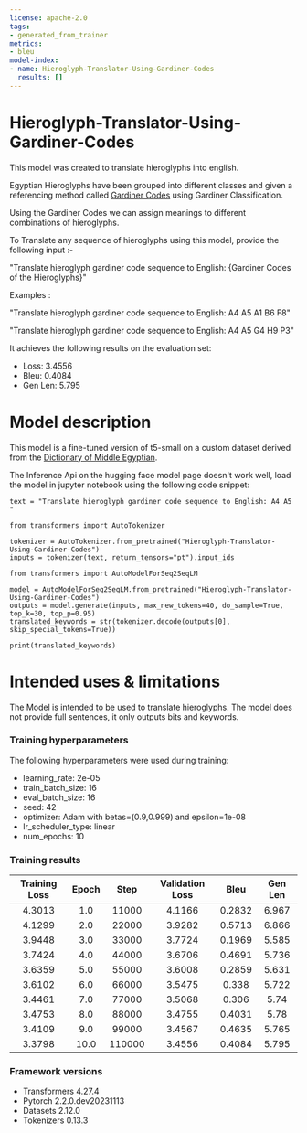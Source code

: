 ```yaml
---
license: apache-2.0
tags:
- generated_from_trainer
metrics:
- bleu
model-index:
- name: Hieroglyph-Translator-Using-Gardiner-Codes
  results: []
---
```


# Hieroglyph-Translator-Using-Gardiner-Codes

This model was created to translate hieroglyphs into english.

Egyptian Hieroglyphs have been grouped into different classes and given a referencing method called [Gardiner Codes](https://www.egyptianhieroglyphs.net/gardiners-sign-list/) using Gardiner Classification.

Using the Gardiner Codes we can assign meanings to different combinations of hieroglyphs.

To Translate any sequence of hieroglyphs using this model, provide the following input :-

"Translate hieroglyph gardiner code sequence to English: {Gardiner Codes of the Hieroglyphs}"

Examples :

"Translate hieroglyph gardiner code sequence to English: A4 A5 A1 B6 F8"

"Translate hieroglyph gardiner code sequence to English: A4 A5 G4 H9 P3"

It achieves the following results on the evaluation set:
- Loss: 3.4556
- Bleu: 0.4084
- Gen Len: 5.795



# Model description

This model is a fine-tuned version of t5-small on a custom dataset derived from the [Dictionary of Middle Egyptian](https://www.academia.edu/42457720/Dictionary_of_Middle_Egyptian_in_Gardiner_Classification_Order).

The Inference Api on the hugging face model page doesn't work well, load the model in jupyter notebook using the following code snippet:
  
    
    text = "Translate hieroglyph gardiner code sequence to English: A4 A5 "

    from transformers import AutoTokenizer
    
    tokenizer = AutoTokenizer.from_pretrained("Hieroglyph-Translator-Using-Gardiner-Codes")
    inputs = tokenizer(text, return_tensors="pt").input_ids
    
    from transformers import AutoModelForSeq2SeqLM
    
    model = AutoModelForSeq2SeqLM.from_pretrained("Hieroglyph-Translator-Using-Gardiner-Codes")
    outputs = model.generate(inputs, max_new_tokens=40, do_sample=True, top_k=30, top_p=0.95)
    translated_keywords = str(tokenizer.decode(outputs[0], skip_special_tokens=True))

    print(translated_keywords)



# Intended uses & limitations

The Model is intended to be used to translate hieroglyphs. The model does not provide full sentences, it only outputs bits and keywords.



### Training hyperparameters

The following hyperparameters were used during training:
- learning_rate: 2e-05
- train_batch_size: 16
- eval_batch_size: 16
- seed: 42
- optimizer: Adam with betas=(0.9,0.999) and epsilon=1e-08
- lr_scheduler_type: linear
- num_epochs: 10

### Training results

| Training Loss | Epoch | Step   | Validation Loss | Bleu   | Gen Len |
|:-------------:|:-----:|:------:|:---------------:|:------:|:-------:|
| 4.3013        | 1.0   | 11000  | 4.1166          | 0.2832 | 6.967   |
| 4.1299        | 2.0   | 22000  | 3.9282          | 0.5713 | 6.866   |
| 3.9448        | 3.0   | 33000  | 3.7724          | 0.1969 | 5.585   |
| 3.7424        | 4.0   | 44000  | 3.6706          | 0.4691 | 5.736   |
| 3.6359        | 5.0   | 55000  | 3.6008          | 0.2859 | 5.631   |
| 3.6102        | 6.0   | 66000  | 3.5475          | 0.338  | 5.722   |
| 3.4461        | 7.0   | 77000  | 3.5068          | 0.306  | 5.74    |
| 3.4753        | 8.0   | 88000  | 3.4755          | 0.4031 | 5.78    |
| 3.4109        | 9.0   | 99000  | 3.4567          | 0.4635 | 5.765   |
| 3.3798        | 10.0  | 110000 | 3.4556          | 0.4084 | 5.795   |


### Framework versions

- Transformers 4.27.4
- Pytorch 2.2.0.dev20231113
- Datasets 2.12.0
- Tokenizers 0.13.3
